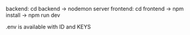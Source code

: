 backend: cd backend  -> nodemon server
frontend: cd frontend -> npm install -> npm run dev 

.env is available with ID and KEYS 
